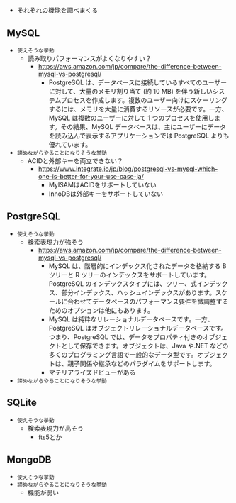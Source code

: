 #

- それぞれの機能を調べまくる

## MySQL

- `使えそうな挙動`
  - 読み取りパフォーマンスがよくなりやすい？
    - <https://aws.amazon.com/jp/compare/the-difference-between-mysql-vs-postgresql/>
      - PostgreSQL は、データベースに接続しているすべてのユーザーに対して、大量のメモリ割り当て (約 10 MB) を伴う新しいシステムプロセスを作成します。複数のユーザー向けにスケーリングするには、メモリを大量に消費するリソースが必要です。一方、MySQL は複数のユーザーに対して 1 つのプロセスを使用します。その結果、MySQL データベースは、主にユーザーにデータを読み込んで表示するアプリケーションでは PostgreSQL よりも優れています。
- `諦めながらやることになりそうな挙動`
  - ACIDと外部キーを両立できない？
    - <https://www.integrate.io/jp/blog/postgresql-vs-mysql-which-one-is-better-for-your-use-case-ja/>
      - MyISAMはACIDをサポートしていない
      - InnoDBは外部キーをサポートしていない

## PostgreSQL

- `使えそうな挙動`
  - 検索表現力が強そう
    - <https://aws.amazon.com/jp/compare/the-difference-between-mysql-vs-postgresql/>
      - MySQL は、階層的にインデックス化されたデータを格納する B ツリーと R ツリーのインデックスをサポートしています。PostgreSQL のインデックスタイプには、ツリー、式インデックス、部分インデックス、ハッシュインデックスがあります。スケールに合わせてデータベースのパフォーマンス要件を微調整するためのオプションは他にもあります。
      - MySQL は純粋なリレーショナルデータベースです。一方、PostgreSQL はオブジェクトリレーショナルデータベースです。つまり、PostgreSQL では、データをプロパティ付きのオブジェクトとして保存できます。オブジェクトは、Java や.NET などの多くのプログラミング言語で一般的なデータ型です。オブジェクトは、親子関係や継承などのパラダイムをサポートします。
      - マテリアライズドビューがある
- `諦めながらやることになりそうな挙動`

## SQLite

- `使えそうな挙動`
  - 検索表現力が高そう
    - fts5とか

## MongoDB

- `使えそうな挙動`
- `諦めながらやることになりそうな挙動`
  - 機能が弱い
